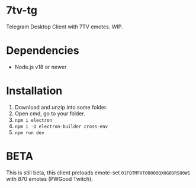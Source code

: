 # 7tv-tg
Telegram Desktop Client with 7TV emotes. WIP.

# Dependencies
- Node.js v18 or newer

# Installation
1.  Download and unzip into some folder.
2.  Open cmd, go to your folder.
3.  `npm i electron`
4.  `npm i -D electron-builder cross-env`
5.  `npm run dev`

# BETA
This is still beta, this client preloads emote-set `01FQTMFVT00000QXHG0DRS80W1` with 870 emotes (PWGood Twitch).
